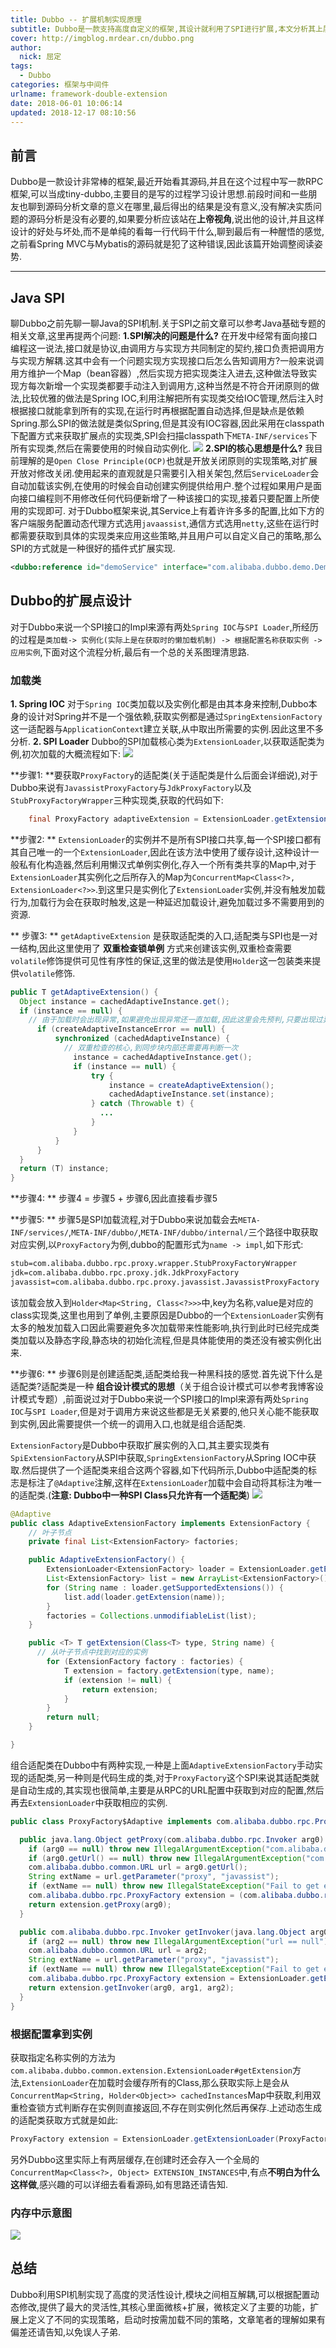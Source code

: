 ```yaml
---
title: Dubbo -- 扩展机制实现原理
subtitle: Dubbo是一款支持高度自定义的框架,其设计就利用了SPI进行扩展,本文分析其上层实现原理.
cover: http://imgblog.mrdear.cn/dubbo.png
author: 
  nick: 屈定
tags:
  - Dubbo
categories: 框架与中间件
urlname: framework-double-extension
date: 2018-06-01 10:06:14
updated: 2018-12-17 08:10:56
---
```

## 前言
Dubbo是一款设计非常棒的框架,最近开始看其源码,并且在这个过程中写一款RPC框架,可以当成tiny-dubbo,主要目的是写的过程学习设计思想.前段时间和一些朋友也聊到源码分析文章的意义在哪里,最后得出的结果是没有意义,没有解决实质问题的源码分析是没有必要的,如果要分析应该站在**上帝视角**,说出他的设计,并且这样设计的好处与坏处,而不是单纯的看每一行代码干什么,聊到最后有一种醒悟的感觉,之前看Spring MVC与Mybatis的源码就是犯了这种错误,因此该篇开始调整阅读姿势.
- - - - -

## Java SPI
聊Dubbo之前先聊一聊Java的SPI机制.关于SPI之前文章可以参考Java基础专题的相关文章,这里再提两个问题:
**1.SPI解决的问题是什么?**
在开发中经常有面向接口编程这一说法,接口就是协议,由调用方与实现方共同制定的契约,接口负责把调用方与实现方解耦.这其中会有一个问题实现方实现接口后怎么告知调用方?一般来说调用方维护一个Map（bean容器）,然后实现方把实现类注入进去,这种做法导致实现方每次新增一个实现类都要手动注入到调用方,这种当然是不符合开闭原则的做法,比较优雅的做法是Spring IOC,利用注解把所有实现类交给IOC管理,然后注入时根据接口就能拿到所有的实现,在运行时再根据配置自动选择,但是缺点是依赖Spring.那么SPI的做法就是类似Spring,但是其没有IOC容器,因此采用在classpath下配置方式来获取扩展点的实现类,SPI会扫描classpath下`META-INF/services`下所有实现类,然后在需要使用的时候自动实例化.
![](http://imgblog.mrdear.cn/1524974589.png?imageMogr2/thumbnail/!100p)
**2.SPI的核心思想是什么?**
我目前理解的是`Open Close Principle(OCP)`也就是开放关闭原则的实现策略,对扩展开放对修改关闭.使用起来的直观就是只需要引入相关架包,然后`ServiceLoader`会自动加载该实例,在使用的时候会自动创建实例提供给用户.整个过程如果用户是面向接口编程则不用修改任何代码便新增了一种该接口的实现,接着只要配置上所使用的实现即可.
对于Dubbo框架来说,其Service上有着许许多多的配置,比如下方的客户端服务配置动态代理方式选用`javaassist`,通信方式选用`netty`,这些在运行时都需要获取到具体的实现类来应用这些策略,并且用户可以自定义自己的策略,那么SPI的方式就是一种很好的插件式扩展实现.
```xml
<dubbo:reference id="demoService" interface="com.alibaba.dubbo.demo.DemoService" proxy="javassist" client="netty"/>
```

## Dubbo的扩展点设计
对于Dubbo来说一个SPI接口的Impl来源有两处`Spring IOC`与`SPI Loader`,所经历的过程是`类加载-> 实例化(实际上是在获取时的懒加载机制) -> 根据配置名称获取实例 -> 应用实例`,下面对这个流程分析,最后有一个总的关系图理清思路.

### 加载类
**1. Spring IOC**
对于`Spring IOC`类加载以及实例化都是由其本身来控制,Dubbo本身的设计对Spring并不是一个强依赖,获取实例都是通过`SpringExtensionFactory`这一适配器与`ApplicationContext`建立关联,从中取出所需要的实例.因此这里不多分析.
**2. SPI Loader**
Dubbo的SPI加载核心类为`ExtensionLoader`,以获取适配类为例,初次加载的大概流程如下:
![](http://imgblog.mrdear.cn/1524981360.png?imageMogr2/thumbnail/!100p)

**步骤1: **要获取`ProxyFactory`的适配类(关于适配类是什么后面会详细说),对于Dubbo来说有`JavassistProxyFactory`与`JdkProxyFactory`以及`StubProxyFactoryWrapper`三种实现类,获取的代码如下:
```java
    final ProxyFactory adaptiveExtension = ExtensionLoader.getExtensionLoader(ProxyFactory.class).getAdaptiveExtension();
```

**步骤2: ** `ExtensionLoader`的实例并不是所有SPI接口共享,每一个SPI接口都有其自己唯一的一个`ExtensionLoader`,因此在该方法中使用了缓存设计,这种设计一般私有化构造器,然后利用懒汉式单例实例化,存入一个所有类共享的Map中,对于`ExtensionLoader`其实例化之后所存入的Map为`ConcurrentMap<Class<?>, ExtensionLoader<?>>`.到这里只是实例化了`ExtensionLoader`实例,并没有触发加载行为,加载行为会在获取时触发,这是一种延迟加载设计,避免加载过多不需要用到的资源.

** 步骤3: ** `getAdaptiveExtension` 是获取适配类的入口,适配类与SPI也是一对一结构,因此这里使用了 **双重检查锁单例** 方式来创建该实例,双重检查需要`volatile`修饰提供可见性有序性的保证,这里的做法是使用`Holder`这一包装类来提供`volatile`修饰.

```java
public T getAdaptiveExtension() {
  Object instance = cachedAdaptiveInstance.get();
  if (instance == null) {
    // 由于加载时会出现异常,如果避免出现异常还一直加载,因此这里会先预判,只要出现过异常那么之后会一直加载失败
      if (createAdaptiveInstanceError == null) {
          synchronized (cachedAdaptiveInstance) {
            // 双重检查的核心,到同步块内部还需要再判断一次
              instance = cachedAdaptiveInstance.get();
              if (instance == null) {
                  try {
                      instance = createAdaptiveExtension();
                      cachedAdaptiveInstance.set(instance);
                  } catch (Throwable t) {
                    ...
                  }
              }
          }
      }
  }
  return (T) instance;
}
```
**步骤4: ** 步骤4 = 步骤5 + 步骤6,因此直接看步骤5

**步骤5: ** 步骤5是SPI加载流程,对于Dubbo来说加载会去`META-INF/services/`,`META-INF/dubbo/`,`META-INF/dubbo/internal/`三个路径中取获取对应实例,以`ProxyFactory`为例,dubbo的配置形式为`name -> impl`,如下形式:

```txt
stub=com.alibaba.dubbo.rpc.proxy.wrapper.StubProxyFactoryWrapper
jdk=com.alibaba.dubbo.rpc.proxy.jdk.JdkProxyFactory
javassist=com.alibaba.dubbo.rpc.proxy.javassist.JavassistProxyFactory
```

该加载会放入到`Holder<Map<String, Class<?>>>`中,key为名称,value是对应的class实现类,这里也用到了单例,主要原因是Dubbo的一个`ExtensionLoader`实例有太多的触发加载入口因此需要避免多次加载带来性能影响,执行到此时已经完成类类加载以及静态字段,静态块的初始化流程,但是具体能使用的类还没有被实例化出来.

**步骤6: ** 步骤6则是创建适配类,适配类给我一种黑科技的感觉.首先说下什么是适配类?适配类是一种 **组合设计模式的思想**（关于组合设计模式可以参考我博客设计模式专题）,前面说过对于Dubbo来说一个SPI接口的Impl来源有两处`Spring IOC`与`SPI Loader`,但是对于调用方来说这些都是无关紧要的,他只关心能不能获取到实例,因此需要提供一个统一的调用入口,也就是组合适配类.

`ExtensionFactory`是Dubbo中获取扩展实例的入口,其主要实现类有`SpiExtensionFactory`从SPI中获取,`SpringExtensionFactory`从Spring IOC中获取.然后提供了一个适配类来组合这两个容器,如下代码所示,Dubbo中适配类的标志是标注了`@Adaptive`注解,这样在`ExtensionLoader`加载中会自动将其标注为唯一的适配类.(**注意: Dubbo中一种SPI Class只允许有一个适配类**)
![](http://imgblog.mrdear.cn/1524983875.png?imageMogr2/thumbnail/!100p)
```java
@Adaptive
public class AdaptiveExtensionFactory implements ExtensionFactory {
    // 叶子节点
    private final List<ExtensionFactory> factories;

    public AdaptiveExtensionFactory() {
        ExtensionLoader<ExtensionFactory> loader = ExtensionLoader.getExtensionLoader(ExtensionFactory.class);
        List<ExtensionFactory> list = new ArrayList<ExtensionFactory>();
        for (String name : loader.getSupportedExtensions()) {
            list.add(loader.getExtension(name));
        }
        factories = Collections.unmodifiableList(list);
    }

    public <T> T getExtension(Class<T> type, String name) {
      // 从叶子节点中找到对应的实例
        for (ExtensionFactory factory : factories) {
            T extension = factory.getExtension(type, name);
            if (extension != null) {
                return extension;
            }
        }
        return null;
    }

}
```
组合适配类在Dubbo中有两种实现,一种是上面`AdaptiveExtensionFactory`手动实现的适配类,另一种则是代码生成的类,对于`ProxyFactory`这个SPI来说其适配类就是自动生成的,其实现也很简单,主要是从RPC的URL配置中获取到对应的配置,然后再去`ExtensionLoader`中获取相应的实例.
```java
public class ProxyFactory$Adaptive implements com.alibaba.dubbo.rpc.ProxyFactory {

  public java.lang.Object getProxy(com.alibaba.dubbo.rpc.Invoker arg0) throws com.alibaba.dubbo.rpc.RpcException {
    if (arg0 == null) throw new IllegalArgumentException("com.alibaba.dubbo.rpc.Invoker argument == null");
    if (arg0.getUrl() == null) throw new IllegalArgumentException("com.alibaba.dubbo.rpc.Invoker argument getUrl() == null");
    com.alibaba.dubbo.common.URL url = arg0.getUrl();
    String extName = url.getParameter("proxy", "javassist");
    if (extName == null) throw new IllegalStateException("Fail to get extension(com.alibaba.dubbo.rpc.ProxyFactory) name from url(" + url.toString() + ") use keys([proxy])");
    com.alibaba.dubbo.rpc.ProxyFactory extension = (com.alibaba.dubbo.rpc.ProxyFactory) ExtensionLoader.getExtensionLoader(com.alibaba.dubbo.rpc.ProxyFactory.class).getExtension(extName);
    return extension.getProxy(arg0);
  }

  public com.alibaba.dubbo.rpc.Invoker getInvoker(java.lang.Object arg0, java.lang.Class arg1, com.alibaba.dubbo.common.URL arg2) throws com.alibaba.dubbo.rpc.RpcException {
    if (arg2 == null) throw new IllegalArgumentException("url == null");
    com.alibaba.dubbo.common.URL url = arg2;
    String extName = url.getParameter("proxy", "javassist");
    if (extName == null) throw new IllegalStateException("Fail to get extension(com.alibaba.dubbo.rpc.ProxyFactory) name from url(" + url.toString() + ") use keys([proxy])");
    com.alibaba.dubbo.rpc.ProxyFactory extension = ExtensionLoader.getExtensionLoader(com.alibaba.dubbo.rpc.ProxyFactory.class).getExtension(extName);
    return extension.getInvoker(arg0, arg1, arg2);
  }
}
```
### 根据配置拿到实例
获取指定名称实例的方法为`com.alibaba.dubbo.common.extension.ExtensionLoader#getExtension`方法,`ExtensionLoader`在加载时会缓存所有的Class,那么获取实际上是会从`ConcurrentMap<String, Holder<Object>> cachedInstances`Map中获取,利用双重检查锁方式判断存在实例则直接返回,不存在则实例化然后再保存.上述动态生成的适配类获取方式就是如此:
```java
ProxyFactory extension = ExtensionLoader.getExtensionLoader(ProxyFactory.class).getExtension(extName);
```
另外Dubbo这里实际上有两层缓存,在创建时还会存入一个全局的`ConcurrentMap<Class<?>, Object> EXTENSION_INSTANCES`中,有点**不明白为什么这样做**,感兴趣的可以详细去看看源码,如有思路还请告知.

### 内存中示意图
![](http://imgblog.mrdear.cn/1524985704.png?imageMogr2/thumbnail/!100p)

## 总结
Dubbo利用SPI机制实现了高度的灵活性设计,模块之间相互解耦,可以根据配置动态修改,提供了最大的灵活性,其核心里面微核+扩展，微核定义了主要的功能，扩展上定义了不同的实现策略，启动时按需加载不同的策略，文章笔者的理解如果有偏差还请告知,以免误人子弟.
